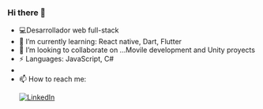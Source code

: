 ### Hi there 👋

- 💻Desarrollador web full-stack
- 🌱 I’m currently learning: React native, Dart, Flutter
- 👯 I’m looking to collaborate on ...Movile development and Unity proyects
-   ⚡ Languages: JavaScript, C#
- 
- 📫 How to reach me: <p>
[![LinkedIn](https://img.shields.io/badge/-LinkedIn-blue?style=flat-square&logo=Linkedin&logoColor=white)](https://www.linkedin.com/in/gabriel-iciarte/)
</p>
